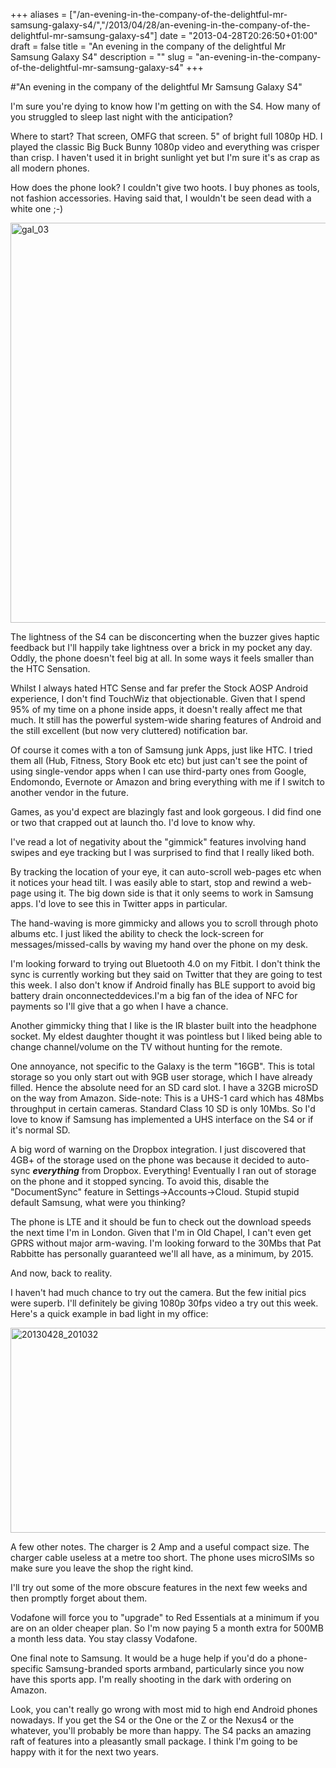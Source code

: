 +++
aliases = ["/an-evening-in-the-company-of-the-delightful-mr-samsung-galaxy-s4/","/2013/04/28/an-evening-in-the-company-of-the-delightful-mr-samsung-galaxy-s4"]
date = "2013-04-28T20:26:50+01:00"
draft = false
title = "An evening in the company of the delightful Mr Samsung Galaxy S4"
description = ""
slug = "an-evening-in-the-company-of-the-delightful-mr-samsung-galaxy-s4"
+++

#"An evening in the company of the delightful Mr Samsung Galaxy S4"

I'm sure you're dying to know how I'm getting on with the S4. How many of you struggled to sleep last night with the anticipation?

Where to start? That screen, OMFG that screen. 5" of bright full 1080p HD. I played the classic Big Buck Bunny 1080p video and everything was crisper than crisp. I haven't used it in bright sunlight yet but I'm sure it's as crap as all modern phones.

How does the phone look? I couldn't give two hoots. I buy phones as tools, not fashion accessories. Having said that, I wouldn't be seen dead with a white one ;-)

<a href="http://www.samsung.com/global/microsite/galaxys4/"><img class="aligncenter size-full wp-image-1017" alt="gal_03" src="https://d2j17b10ywb1i7.cloudfront.net/wp-content/uploads/2013/04/gal_03.jpg" width="630" height="640" /></a>

The lightness of the S4 can be disconcerting when the buzzer gives haptic feedback but I'll happily take lightness over a brick in my pocket any day. Oddly, the phone doesn't feel big at all. In some ways it feels smaller than the HTC Sensation.

Whilst I always hated HTC Sense and far prefer the Stock AOSP Android experience, I don't find TouchWiz that objectionable. Given that I spend 95% of my time on a phone inside apps, it doesn't really affect me that much. It still has the powerful system-wide sharing features of Android and the still excellent (but now very cluttered) notification bar.

Of course it comes with a ton of Samsung junk Apps, just like HTC. I tried them all (Hub, Fitness, Story Book etc etc) but just can't see the point of using single-vendor apps when I can use third-party ones from Google, Endomondo, Evernote or Amazon and bring everything with me if I switch to another vendor in the future.

Games, as you'd expect are blazingly fast and look gorgeous. I did find one or two that crapped out at launch tho. I'd love to know why.

I've read a lot of negativity about the "gimmick" features involving hand swipes and eye tracking but I was surprised to find that I really liked both.

By tracking the location of your eye, it can auto-scroll web-pages etc when it notices your head tilt. I was easily able to start, stop and rewind a web-page using it. The big down side is that it only seems to work in Samsung apps. I'd love to see this in Twitter apps in particular.

The hand-waving is more gimmicky and allows you to scroll through photo albums etc. I just liked the ability to check the lock-screen for messages/missed-calls by waving my hand over the phone on my desk.

I'm looking forward to trying out Bluetooth 4.0 on my Fitbit. I don't think the sync is currently working but they said on Twitter that they are going to test this week. I also don't know if Android finally has BLE support to avoid big battery drain onconnecteddevices.I'm a big fan of the idea of NFC for payments so I'll give that a go when I have a chance.

Another gimmicky thing that I like is the IR blaster built into the headphone socket. My eldest daughter thought it was pointless but I liked being able to change channel/volume on the TV without hunting for the remote.

One annoyance, not specific to the Galaxy is the term "16GB". This is total storage so you only start out with 9GB user storage, which I have already filled. Hence the absolute need for an SD card slot. I have a 32GB microSD on the way from Amazon. Side-note: This is a UHS-1 card which has 48Mbs throughput in certain cameras. Standard Class 10 SD is only 10Mbs. So I'd love to know if Samsung has implemented a UHS interface on the S4 or if it's normal SD.

A big word of warning on the Dropbox integration. I just discovered that 4GB+ of the storage used on the phone was because it decided to auto-sync <strong><em>everything</em></strong> from Dropbox. Everything! Eventually I ran out of storage on the phone and it stopped syncing. To avoid this, disable the "DocumentSync" feature in Settings-&gt;Accounts-&gt;Cloud. Stupid stupid default Samsung, what were you thinking?

The phone is LTE and it should be fun to check out the download speeds the next time I'm in London. Given that I'm in Old Chapel, I can't even get GPRS without major arm-waving. I'm looking forward to the 30Mbs that Pat Rabbitte has personally guaranteed we'll all have, as a minimum, by 2015.

And now, back to reality.

I haven't had much chance to try out the camera. But the few initial pics were superb. I'll definitely be giving 1080p 30fps video a try out this week. Here's a quick example in bad light in my office:

<a href="https://d2j17b10ywb1i7.cloudfront.net/wp-content/uploads/2013/04/20130428_201032.jpg"><img class="aligncenter size-large wp-image-1016" alt="20130428_201032" src="https://d2j17b10ywb1i7.cloudfront.net/wp-content/uploads/2013/04/20130428_201032-1024x576.jpg" width="584" height="328" /></a>

A few other notes. The charger is 2 Amp and a useful compact size. The charger cable useless at a metre too short. The phone uses microSIMs so make sure you leave the shop the right kind.

I'll try out some of the more obscure features in the next few weeks and then promptly forget about them.

Vodafone will force you to "upgrade" to Red Essentials at a minimum if you are on an older cheaper plan. So I'm now paying 5 a month extra for 500MB a month less data. You stay classy Vodafone.

One final note to Samsung. It would be a huge help if you'd do a phone-specific Samsung-branded sports armband, particularly since you now have this sports app. I'm really shooting in the dark with ordering on Amazon.

Look, you can't really go wrong with most mid to high end Android phones nowadays. If you get the S4 or the One or the Z or the Nexus4 or the whatever, you'll probably be more than happy. The S4 packs an amazing raft of features into a pleasantly small package. I think I'm going to be happy with it for the next two years.

&nbsp;
